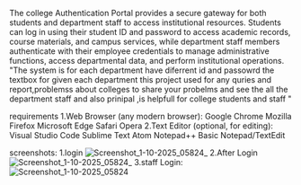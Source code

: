 The college Authentication Portal provides a secure gateway for both students and department staff to access institutional resources. Students can log in using their student ID and password to access academic records, course materials, and campus services, while department staff members authenticate with their employee credentials to manage administrative functions, access departmental data, and perform institutional operations. "The system is for each department have diferrent id and passowrd the textbox for given each department this project used for any quries and report,problemss about colleges to share your probelms and see the all the department staff and also prinipal ,is helpfull for college students and staff "


requirements 
1.Web Browser (any modern browser):
    Google Chrome
    Mozilla Firefox
    Microsoft Edge
    Safari
    Opera
2.Text Editor (optional, for editing):
    Visual Studio Code
    Sublime Text
    Atom
    Notepad++
    Basic Notepad/TextEdit
    
screenshots:
1.login
![Screenshot_1-10-2025_05824_](https://github.com/user-attachments/assets/6a90d8ed-e042-4583-9051-fa5e5df20b07)
2.After Login
![Screenshot_1-10-2025_05824_](https://github.com/user-attachments/assets/81bd8ca1-7141-4643-adf6-77218a3dbaea)
3.staff Login:
![Screenshot_1-10-2025_05824](https://github.com/user-attachments/assets/2688e4ca-ac88-4946-8a2a-d931d25f69cc)




